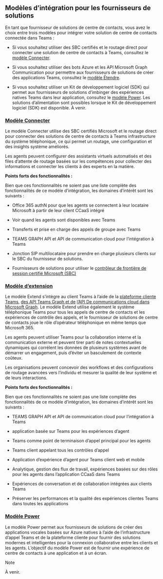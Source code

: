 ## <a name="integration-models-for-solution-providers"></a>Modèles d’intégration pour les fournisseurs de solutions

<a name="steps"></a>

En tant que fournisseur de solutions de centre de contacts, vous avez le choix entre trois modèles pour intégrer votre solution de centre de contacts connectée dans Teams :

- Si vous souhaitez utiliser des SBC certifiés et le routage direct pour connecter une solution de centre de contacts à Teams, consultez le [modèle Connecter](?tabs=connect#steps).

- Si vous souhaitez utiliser des bots Azure et les API Microsoft Graph Communication pour permettre aux fournisseurs de solutions de créer des applications Teams, consultez le [modèle Étendre](?tabs=extend#steps).

- Si vous souhaitez utiliser un Kit de développement logiciel (SDK) qui permet aux fournisseurs de solutions d’imbinger des expériences natives Teams dans leur application, consultez le [modèle Power](?tabs=power#steps). Les solutions d’alimentation sont possibles lorsque le Kit de développement logiciel (SDK) est disponible. À venir.

### <a name="the-connect-model"></a>[**Modèle Connecter**](#tab/connect)

Le modèle Connecter utilise des SBC certifiés Microsoft et le routage direct pour connecter des solutions de centre de contacts à Teams infrastructure du système téléphonique, ce qui permet un routage, une configuration et des insights système améliorés.

Les agents peuvent configurer des assistants virtuels automatisés et des files d’attente de routage basées sur les compétences pour collecter des informations et connecter les clients à des experts en la matière.

**Points forts des fonctionnalités :**

Bien que ces fonctionnalités ne soient pas une liste complète des fonctionnalités de ce modèle d’intégration, les domaines d’intérêt sont les suivants :

- Office 365 authN pour que les agents se connectent à leur locataire Microsoft à partir de leur client CCaaS intégré

- Voir quand les agents sont disponibles avec Teams

- Transferts et prise en charge des appels de groupe avec Teams

- TEAMS GRAPH API et API de communication cloud pour l’intégration à Teams

- Jonction SIP multilocataire pour prendre en charge plusieurs clients sur le SBC du fournisseur de solutions.

- Fournisseurs de solutions pour utiliser le [<span class="underline">contrôleur de frontière de session certifié Microsoft (SBC)</span>](../direct-routing-border-controllers.md)

### <a name="the-extend-model"></a>[**Modèle d’extension**](#tab/extend)

Le modèle Extend s’intègre au client Teams à l’aide de la [plateforme cliente Teams](/microsoftteams/platform/overview), [des API Teams Graph et de](/graph/api/resources/teams-api-overview) [l’API De communications cloud dans Microsoft Graph](/graph/api/resources/communications-api-overview). Le modèle Extend utilise également le système téléphonique Teams pour tous les appels de centre de contacts et les expériences de contrôle des appels, et le fournisseur de solutions de centre de contacts joue le rôle d’opérateur téléphonique en même temps que Microsoft 365.

Les agents peuvent utiliser Teams pour la collaboration interne et la communication externe et peuvent tirer parti de notes contextuelles dynamiques qui corrélent les données de plusieurs systèmes avant de démarrer un engagement, puis d’éviter un basculement de contexte coûteux.

Les organisations peuvent concevoir des workflows et des configurations de routage avancées vers l’individu et mesurer la qualité de leur système et de leurs interactions.

**Points forts des fonctionnalités :**

Bien que ces fonctionnalités ne soient pas une liste complète des fonctionnalités de ce modèle d’intégration, les domaines d’intérêt sont les suivants :

- TEAMS GRAPH API et API de communication cloud pour l’intégration à Teams

- application basée sur Teams pour les expériences d’agent

- Teams comme point de terminaison d’appel principal pour les agents

- Teams client appelant tous les contrôles d’appel

- Application d’expérience d’agent pour Teams client web et mobile

- Analytique, gestion des flux de travail, expériences basées sur des rôles pour les agents dans l’application CCaaS dans Teams

- Expériences de conversation et de collaboration intégrées aux clients Teams

- Préserver les performances et la qualité des expériences clientes Teams dans toutes les applications

### <a name="the-power-model"></a>[**Modèle Power**](#tab/power)

Le modèle Power permet aux fournisseurs de solutions de créer des applications vocales basées sur Azure natives à l’aide de l’infrastructure d’appel Teams et de la plateforme cliente pour fournir des solutions modernes et intelligentes pour la connexion collaborative entre les clients et les agents. L’objectif du modèle Power est de fournir une expérience de centre de contacts à une application et à un écran.


> [!NOTE]
> À venir.
